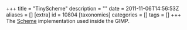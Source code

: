 +++
title = "TinyScheme"
description = ""
date = 2011-11-06T14:56:53Z
aliases = []
[extra]
id = 10804
[taxonomies]
categories = []
tags = []
+++
The [Scheme](https://rosettacode.org/wiki/Scheme) implementation used inside the GIMP.
